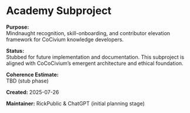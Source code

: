 <!-- Filename: README_academy.md -->
# Academy Subproject

**Purpose:**  
Mindnaught recognition, skill-onboarding, and contributor elevation framework for CoCivium knowledge developers.

**Status:**  
Stubbed for future implementation and documentation. This subproject is aligned with CoCoCivium’s emergent architecture and ethical foundation.

**Coherence Estimate:**  
TBD (stub phase)

**Created:** 2025-07-26

**Maintainer:** RickPublic & ChatGPT (initial planning stage)


